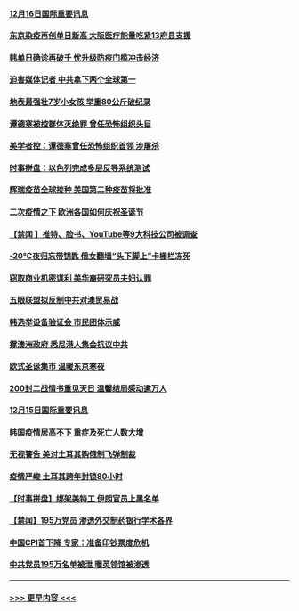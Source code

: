 #### [12月16日国际重要讯息](../pages/prog202/a103011232.md?t=12162051) 
#### [东京染疫再创单日新高 大阪医疗能量吃紧13府县支援](../pages/prog202/a103011137.md?t=12162051) 
#### [韩单日确诊再破千 忧升级防疫门槛冲击经济](../pages/prog202/a103011115.md?t=12162051) 
#### [迫害媒体记者 中共拿下两个全球第一](../pages/prog202/a103011027.md?t=12162051) 
#### [地表最强壮7岁小女孩 举重80公斤破纪录](../pages/prog202/a103010990.md?t=12162051) 
#### [谭德塞被控群体灭绝罪 曾任恐怖组织头目](../pages/prog202/a103010972.md?t=12162051) 
#### [美学者控：谭德塞曾任恐怖组织首领 涉屠杀](../pages/prog202/a103010847.md?t=12162051) 
#### [时事拼盘：以色列完成多层反导系统测试](../pages/prog202/a103010759.md?t=12162051) 
#### [辉瑞疫苗全球接种 美国第二种疫苗将批准](../pages/prog202/a103010743.md?t=12162051) 
#### [二次疫情之下 欧洲各国如何庆祝圣诞节](../pages/prog202/a103010734.md?t=12162051) 
#### [【禁闻 】推特、脸书、YouTube等9大科技公司被调查](../pages/prog202/a103010674.md?t=12162051) 
#### [-20℃夜归忘带钥匙 俄女翻墙“头下脚上”卡栅栏冻死](../pages/prog202/a103010406.md?t=12162051) 
#### [窃取商业机密谋利 美华裔研究员夫妇认罪](../pages/prog202/a103010579.md?t=12162051) 
#### [五眼联盟拟反制中共对澳贸易战](../pages/prog202/a103010574.md?t=12162051) 
#### [韩选举设备验证会 市民团体示威](../pages/prog202/a103010459.md?t=12162051) 
#### [撑澳洲政府 悉尼港人集会抗议中共](../pages/prog202/a103010374.md?t=12162051) 
#### [欧式圣诞集市 温暖东京寒夜](../pages/prog202/a103010316.md?t=12162051) 
#### [200封二战情书重见天日 温馨结局感动逾万人](../pages/prog202/a103010270.md?t=12162051) 
#### [12月15日国际重要讯息](../pages/prog202/a103010305.md?t=12162051) 
#### [韩国疫情居高不下 重症及死亡人数大增](../pages/prog202/a103010218.md?t=12162051) 
#### [无视警告 美对土耳其购俄制飞弹制裁](../pages/prog202/a103010083.md?t=12162051) 
#### [疫情严峻 土耳其跨年封锁80小时](../pages/prog202/a103010060.md?t=12162051) 
#### [【时事拼盘】绑架美特工 伊朗官员上黑名单](../pages/prog202/a103009851.md?t=12162051) 
#### [【禁闻】195万党员 渗透外交制药银行学术各界](../pages/prog202/a103009824.md?t=12162051) 
#### [中国CPI首下降 专家：准备印钞票度危机](../pages/prog202/a103009723.md?t=12162051) 
#### [中共党员195万名单被泄 曝英领馆被渗透](../pages/prog202/a103009668.md?t=12162051) 

----
#### [ >>> 更早内容 <<< ](../indexes/prog202-earlier.md)
